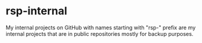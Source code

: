 rsp-internal
============

My internal projects on GitHub with names starting with "rsp-" prefix
are my internal projects that are in public repositories
mostly for backup purposes.

